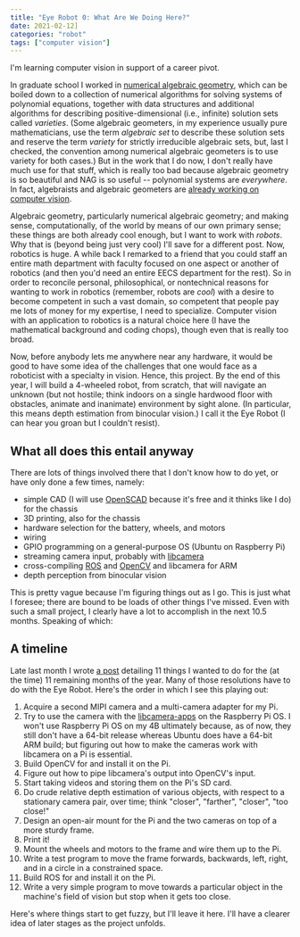```yaml
---
title: "Eye Robot 0: What Are We Doing Here?"
date: 2021-02-12]
categories: "robot"
tags: ["computer vision"]
---
```


I'm learning computer vision in support of a career pivot.

In graduate school I worked in [numerical algebraic geometry][wp-nag], which can be boiled down to a collection of numerical algorithms for solving systems of polynomial equations, together with data structures and additional algorithms for describing positive-dimensional (i.e., infinite) solution sets called *varieties*.
(Some algebraic geometers, in my experience usually pure mathematicians, use the term *algebraic set* to describe these solution sets and reserve the term *variety* for strictly irreducible algebraic sets, but, last I checked, the convention among numerical algebraic geometers is to use variety for both cases.)
But in the work that I do now, I don't really have much use for that stuff, which is really too bad because algebraic geometry is so beautiful and NAG is so useful -- polynomial systems are *everywhere*.
In fact, algebraists and algebraic geometers are [already working on computer vision][ag4cv].

Algebraic geometry, particularly numerical algebraic geometry; and making sense, computationally, of the world by means of our own primary sense; these things are both already cool enough, but I want to work with *robots*.
Why that is (beyond being just very cool) I'll save for a different post.
Now, robotics is huge.
A while back I remarked to a friend that you could staff an entire math department with faculty focused on one aspect or another of robotics (and then you'd need an entire EECS department for the rest).
So in order to reconcile personal, philosophical, or nontechnical reasons for wanting to work in robotics (remember, robots are *cool*) with a desire to become competent in such a vast domain, so competent that people pay me lots of money for my expertise, I need to specialize.
Computer vision with an application to robotics is a natural choice here (I have the mathematical background and coding chops), though even that is really too broad.

Now, before anybody lets me anywhere near any hardware, it would be good to have some idea of the challenges that one would face as a roboticist with a specialty in vision.
Hence, this project.
By the end of this year, I will build a 4-wheeled robot, from scratch, that will navigate an unknown (but not hostile; think indoors on a single hardwood floor with obstacles, animate and inanimate) environment by sight alone.
(In particular, this means depth estimation from binocular vision.)
I call it the Eye Robot (I can hear you groan but I couldn't resist).

## What all does this entail anyway

There are lots of things involved there that I don't know how to do yet, or have only done a few times, namely:

- simple CAD (I will use [OpenSCAD][openscad] because it's free and it thinks like I do) for the chassis
- 3D printing, also for the chassis
- hardware selection for the battery, wheels, and motors
- wiring
- GPIO programming on a general-purpose OS (Ubuntu on Raspberry Pi)
- streaming camera input, probably with [libcamera][libcamera]
- cross-compiling [ROS][ros] and [OpenCV][opencv] and libcamera for ARM
- depth perception from binocular vision

This is pretty vague because I'm figuring things out as I go.
This is just what I foresee; there are bound to be loads of other things I've missed.
Even with such a small project, I clearly have a lot to accomplish in the next 10.5 months.
Speaking of which:

## A timeline

Late last month I wrote [a post](/posts/11-resolutions) detailing 11 things I wanted to do for the (at the time) 11 remaining months of the year.
Many of those resolutions have to do with the Eye Robot.
Here's the order in which I see this playing out:

1. Acquire a second MIPI camera and a multi-camera adapter for my Pi.
2. Try to use the camera with the [libcamera-apps](https://www.raspberrypi.org/blog/an-open-source-camera-stack-for-raspberry-pi-using-libcamera/) on the Raspberry Pi OS.
   I won't use Raspberry Pi OS on my 4B ultimately because, as of now, they still don't have a 64-bit release whereas Ubuntu does have a 64-bit ARM build; but figuring out how to make the cameras work with libcamera on a Pi is essential.
3. Build OpenCV for and install it on the Pi.
4. Figure out how to pipe libcamera's output into OpenCV's input.
5. Start taking videos and storing them on the Pi's SD card.
6. Do crude relative depth estimation of various objects, with respect to a stationary camera pair, over time; think "closer", "farther", "closer", "too close!"
7. Design an open-air mount for the Pi and the two cameras on top of a more sturdy frame.
8. Print it!
9. Mount the wheels and motors to the frame and wire them up to the Pi.
10. Write a test program to move the frame forwards, backwards, left, right, and in a circle in a constrained space.
11. Build ROS for and install it on the Pi.
12. Write a very simple program to move towards a particular object in the machine's field of vision but stop when it gets too close.

Here's where things start to get fuzzy, but I'll leave it here.
I'll have a clearer idea of later stages as the project unfolds.

[ag4cv]: http://web.math.princeton.edu/~jkileel/thesis.pdf
[libcamera]: https://www.libcamera.org/
[opencv]: https://opencv.org/
[openscad]: https://www.openscad.org/
[ros]: https://www.ros.org/
[wp-nag]: https://en.wikipedia.org/wiki/Numerical_algebraic_geometry